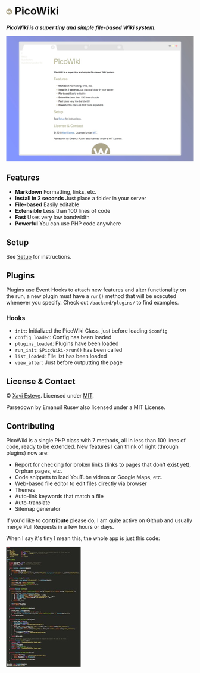 # <img src="static/picowiki-favicon.png" alt=""> PicoWiki

**_PicoWiki is a super tiny and simple file-based Wiki system._**

<p style="text-align: center"><img src="static/screenshot.jpg" alt="Screenshot of the main page of PicoWiki"></p>


## Features

- **Markdown** Formatting, links, etc.
- **Install in 2 seconds** Just place a folder in your server
- **File-based** Easily editable
- **Extensible** Less than 100 lines of code
- **Fast** Uses very low bandwidth
- **Powerful** You can use PHP code anywhere


## Setup

See [Setup](files/setup.md) for instructions.


## Plugins

Plugins use Event Hooks to attach new features and alter functionality on the run, a new plugin must have a `run()` method that will be executed whenever you specify. Check out `/backend/plugins/` to find examples.


### Hooks

- `init`: Initialized the PicoWiki Class, just before loading `$config`
- `config_loaded`: Config has been loaded
- `plugins_loaded`: Plugins have been loaded
- `run_init`: `$PicoWiki->run()` has been called
- `list_loaded`: File list has been loaded
- `view_after`: Just before outputting the page


## License & Contact

&copy; <?=date('Y')?> [Xavi Esteve](https://xaviesteve.com/). Licensed under [MIT](https://opensource.org/licenses/MIT).

Parsedown by Emanuil Rusev also licensed under a MIT License.

## Contributing

PicoWiki is a single PHP class with 7 methods, all in less than 100 lines of code, ready to be extended. New features I can think of right (through plugins) now are:

- Report for checking for broken links (links to pages that don't exist yet), Orphan pages, etc.
- Code snippets to load YouTube videos or Google Maps, etc.
- Web-based file editor to edit files directly via browser
- Themes
- Auto-link keywords that match a file
- Auto-translate
- Sitemap generator

If you'd like to **contribute** please do, I am quite active on Github and usually merge Pull Requests in a few hours or days.

When I say it's tiny I mean this, the whole app is just this code:

<img src="static/screenshot-code.jpg" alt="Screenshot of the code of PicoWiki where you can see that it is less than 100 lines of code">
